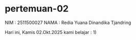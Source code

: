# pertemuan-02
NIM : 2511500027
NAMA : Redia Yuana Dinandika Tjandring

Hari ini, Kamis 02.Okt.2025 kami belajar :
1)